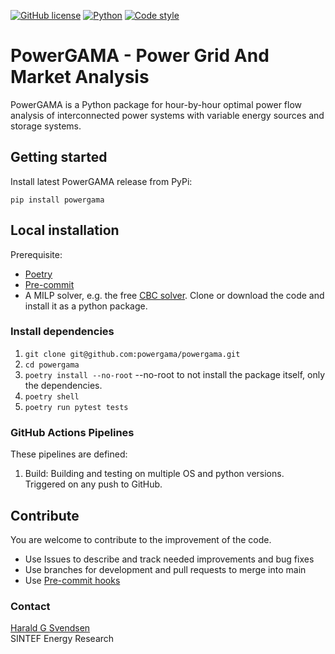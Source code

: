 [![GitHub license](https://img.shields.io/github/license/powergama/powergama)](https://github.com/powergama/powergama/blob/main/LICENSE)
[![Python](https://img.shields.io/badge/python-3.9%20%7C%203.10-blue.svg)](https://python.org)
[![Code style](https://img.shields.io/badge/code%20style-black-000000.svg)](https://github.com/psf/black)
# PowerGAMA - Power Grid And Market Analysis

PowerGAMA is a Python package for hour-by-hour optimal power flow analysis of interconnected power systems with variable energy sources and storage systems.

## 



## Getting started
Install latest PowerGAMA release from PyPi:
```
pip install powergama
```

## Local installation
Prerequisite: 
- [Poetry](https://python-poetry.org/docs/#installation)
- [Pre-commit](https://pre-commit.com/)
- A MILP solver, e.g. the free [CBC solver](https://projects.coin-or.org/Cbc).
Clone or download the code and install it as a python package. 


### Install dependencies
1. `git clone git@github.com:powergama/powergama.git`
2. `cd powergama`
3. `poetry install --no-root`  --no-root to not install the package itself, only the dependencies.
4. `poetry shell`
5. `poetry run pytest tests`


### GitHub Actions Pipelines
These pipelines are defined:

1. Build: Building and testing on multiple OS and python versions. Triggered on any push to GitHub.

## Contribute
You are welcome to contribute to the improvement of the code.

* Use Issues to describe and track needed improvements and bug fixes
* Use branches for development and pull requests to merge into main
* Use [Pre-commit hooks](https://pre-commit.com/)

### Contact

[Harald G Svendsen](https://www.sintef.no/en/all-employees/employee/?empid=3414)  
SINTEF Energy Research

